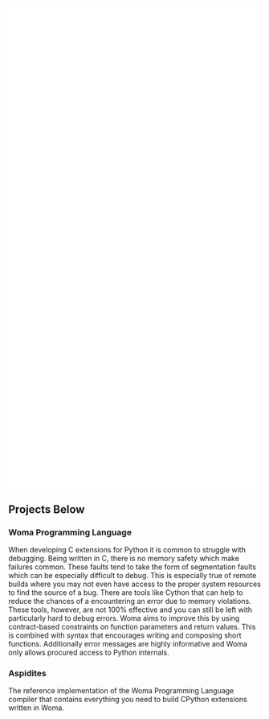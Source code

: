 
<p align="center">
  <img align="center" src="https://raw.githubusercontent.com/rjdbcm/rjdbcm/main/github-metrics.svg" />
</p>

## Projects Below

### Woma Programming Language
  
  When developing C extensions for Python it is common to struggle with debugging. Being written in C, there is no memory safety which make failures common. These faults tend to take the form of segmentation faults which can be especially difficult to debug. This is especially true of remote builds where you may not even have access to the proper system resources to find the source of a bug. There are tools like Cython that can help to reduce the chances of a encountering an error due to memory violations. These tools, however, are not 100% effective and you can still be left with particularly hard to debug errors. Woma aims to improve this by using contract-based constraints on function parameters and return values. This is combined with syntax that encourages writing and composing short functions. Additionally error messages are highly informative and Woma only allows procured access to Python internals.

### Aspidites

  The reference implementation of the Woma Programming Language compiler that contains everything you need to build CPython extensions written in Woma.
